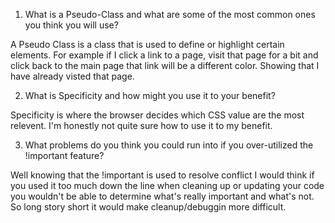  1. What is a Pseudo-Class and what are some of the most common ones you think you will use?

A Pseudo Class is a class that is used to define or highlight certain elements. For example if I click a link to a page, visit that page for a bit and click back to the main page that link will be a different color. Showing that I have already visted that page. 

 2. What is Specificity and how might you use it to your benefit?

Specificity is where the browser decides which CSS value are the most relevent. I'm honestly not quite sure how to use it to my benefit.

 3. What problems do you think you could run into if you over-utilized the !important feature?

Well knowing that the !important is used to resolve conflict I would think if you used it too much down the line when cleaning up or updating your code you wouldn't be able to determine what's really important and what's not. So long story short it would make cleanup/debuggin more difficult. 
